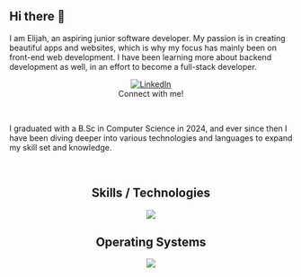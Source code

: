 ## Hi there 👋
<p align="left">I am Elijah, an aspiring junior software developer. My passion is in creating beautiful apps and websites, which is why my focus has mainly been on front-end web development. I have been learning more about backend development as well, in an effort to become a full-stack developer.</p>

<!-- Social icons section -->
<p align="center">
  <a href="https://www.linkedin.com/in/elijah-gott/"><img alt="LinkedIn" title="LinkedIn" src="https://skillicons.dev/icons?i=linkedin"/></a>
  <br/>
  Connect with me!
</p>

<br/>

<p align="left">I graduated with a B.Sc in Computer Science in 2024, and ever since then I have been diving deeper into various technologies and languages to expand my skill set and knowledge.</p>

<br/>

<!-- Icons Section -->
<h2 align="center">Skills / Technologies</h2>
<p align="center">
  <a href="https://skillicons.dev">
    <img src="https://skillicons.dev/icons?i=git,github,java,js,c,cpp,cs,css,html,debian,mongodb,mysql,nodejs,npm,react,tailwind&perline=4" />
  </a>
</p>

<h2 align="center">Operating Systems</h2>
<p align="center">
  <a href="https://skillicons.dev">
    <img src="https://skillicons.dev/icons?i=windows,linux,debian" />
  </a>
</p>

<!--
**elijahgott/elijahgott** is a ✨ _special_ ✨ repository because its `README.md` (this file) appears on your GitHub profile.

Here are some ideas to get you started:

- 🔭 I’m currently working on ...
- 🌱 I’m currently learning ...
- 👯 I’m looking to collaborate on ...
- 🤔 I’m looking for help with ...
- 💬 Ask me about ...
- 📫 How to reach me: ...
- 😄 Pronouns: ...
- ⚡ Fun fact: ...
-->
